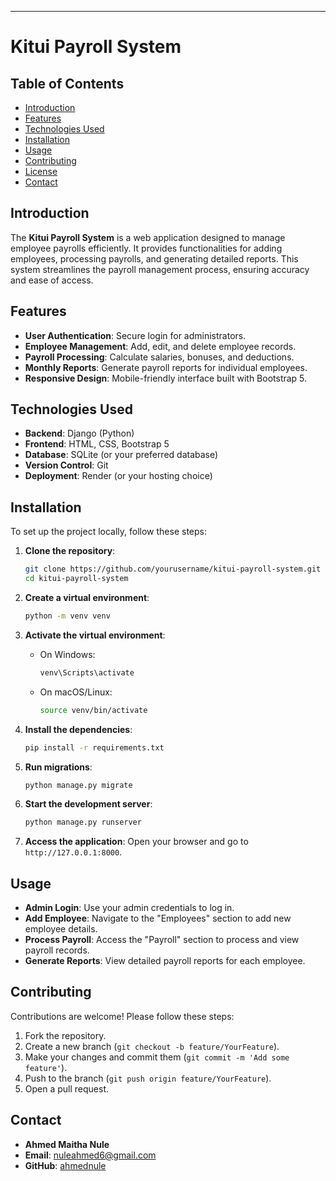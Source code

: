 ---

# Kitui Payroll System

## Table of Contents
- [Introduction](#introduction)
- [Features](#features)
- [Technologies Used](#technologies-used)
- [Installation](#installation)
- [Usage](#usage)
- [Contributing](#contributing)
- [License](#license)
- [Contact](#contact)

## Introduction
The **Kitui Payroll System** is a web application designed to manage employee payrolls efficiently. It provides functionalities for adding employees, processing payrolls, and generating detailed reports. This system streamlines the payroll management process, ensuring accuracy and ease of access.

## Features
- **User Authentication**: Secure login for administrators.
- **Employee Management**: Add, edit, and delete employee records.
- **Payroll Processing**: Calculate salaries, bonuses, and deductions.
- **Monthly Reports**: Generate payroll reports for individual employees.
- **Responsive Design**: Mobile-friendly interface built with Bootstrap 5.

## Technologies Used
- **Backend**: Django (Python)
- **Frontend**: HTML, CSS, Bootstrap 5
- **Database**: SQLite (or your preferred database)
- **Version Control**: Git
- **Deployment**: Render (or your hosting choice)

## Installation
To set up the project locally, follow these steps:

1. **Clone the repository**:
   ```bash
   git clone https://github.com/yourusername/kitui-payroll-system.git
   cd kitui-payroll-system
   ```

2. **Create a virtual environment**:
   ```bash
   python -m venv venv
   ```

3. **Activate the virtual environment**:
   - On Windows:
     ```bash
     venv\Scripts\activate
     ```
   - On macOS/Linux:
     ```bash
     source venv/bin/activate
     ```

4. **Install the dependencies**:
   ```bash
   pip install -r requirements.txt
   ```

5. **Run migrations**:
   ```bash
   python manage.py migrate
   ```

6. **Start the development server**:
   ```bash
   python manage.py runserver
   ```

7. **Access the application**: Open your browser and go to `http://127.0.0.1:8000`.

## Usage
- **Admin Login**: Use your admin credentials to log in.
- **Add Employee**: Navigate to the "Employees" section to add new employee details.
- **Process Payroll**: Access the "Payroll" section to process and view payroll records.
- **Generate Reports**: View detailed payroll reports for each employee.

## Contributing
Contributions are welcome! Please follow these steps:
1. Fork the repository.
2. Create a new branch (`git checkout -b feature/YourFeature`).
3. Make your changes and commit them (`git commit -m 'Add some feature'`).
4. Push to the branch (`git push origin feature/YourFeature`).
5. Open a pull request.


## Contact
- **Ahmed Maitha Nule**
- **Email**: nuleahmed6@gmail.com
- **GitHub**: [ahmednule](https://github.com/yourusername)
